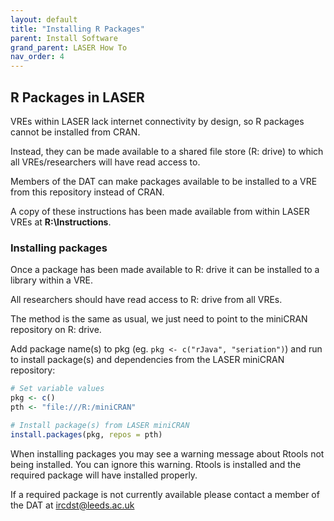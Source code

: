 ```yaml
---
layout: default
title: "Installing R Packages"
parent: Install Software
grand_parent: LASER How To
nav_order: 4
---
```

## R Packages in LASER

VREs within LASER lack internet connectivity by design, so R packages cannot be installed from CRAN.

Instead, they can be made available to a shared file store (R: drive) to which all VREs/researchers will have read access to.

Members of the DAT can make packages available to be installed to a VRE from this repository instead of CRAN.

A copy of these instructions has been made available from within LASER VREs at **R:\Instructions**.

### Installing packages
Once a package has been made available to R: drive it can be installed to a library within a VRE.

All researchers should have read access to R: drive from all VREs.

The method is the same as usual, we just need to point to the miniCRAN repository on R: drive.

Add package name(s) to pkg (eg. `pkg <- c("rJava", "seriation")`) and run to install package(s) and dependencies from the LASER miniCRAN repository:
```r
# Set variable values
pkg <- c()
pth <- "file:///R:/miniCRAN"

# Install package(s) from LASER miniCRAN
install.packages(pkg, repos = pth)
```  
  
When installing packages you may see a warning message about Rtools not being installed. You can ignore this warning. Rtools is installed and the required package will have installed properly.

If a required package is not currently available please contact a member of the DAT at [ircdst@leeds.ac.uk](mailto:ircdst@leeds.ac.uk)
